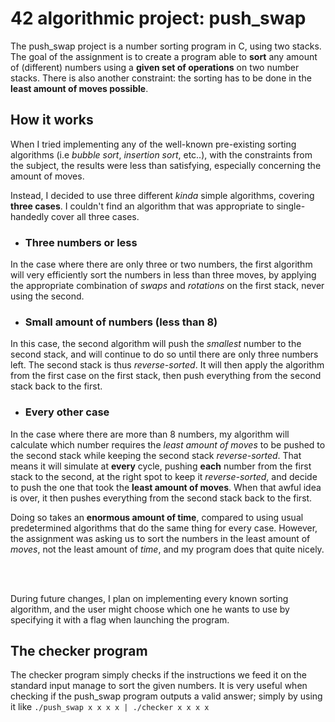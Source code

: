 # 42 algorithmic project: push_swap

The push_swap project is a number sorting program in C, using two stacks. The goal of the assignment is to create a program able to **sort** any amount of (different) numbers using a **given set of operations** on two number stacks. There is also another constraint: the sorting has to be done in the **least amount of moves possible**.

## How it works

When I tried implementing any of the well-known pre-existing sorting algorithms (i.e *bubble sort*, *insertion sort*, etc..), with the constraints from the subject, the results were less than satisfying, especially concerning the amount of moves.

Instead, I decided to use three different *kinda* simple algorithms, covering **three cases**. I couldn't find an algorithm that was appropriate to single-handedly cover all three cases.

* ### Three numbers or less

In the case where there are only three or two numbers, the first algorithm will very efficiently sort the numbers in less than three moves, by applying the appropriate combination of *swaps* and *rotations* on the first stack, never using the second.

* ### Small amount of numbers (less than 8)

In this case, the second algorithm will push the *smallest* number to the second stack, and will continue to do so until there are only three numbers left. The second stack is thus *reverse-sorted*. It will then apply the algorithm from the first case on the first stack, then push everything from the second stack back to the first.

* ### Every other case

In the case where there are more than 8 numbers, my algorithm will calculate which number requires the *least amount of moves* to be pushed to the second stack while keeping the second stack *reverse-sorted*. That means it will simulate at **every** cycle, pushing **each** number from the first stack to the second, at the right spot to keep it *reverse-sorted*, and decide to push the one that took the **least amount of moves**. When that awful idea is over, it then pushes everything from the second stack back to the first.

Doing so takes an **enormous amount of time**, compared to using usual predetermined algorithms that do the same thing for every case. However, the assignment was asking us to sort the numbers in the least amount of *moves*, not the least amount of *time*, and my program does that quite nicely.

<br><br>

During future changes, I plan on implementing every known sorting algorithm, and the user might choose which one he wants to use by specifying it with a flag when launching the program.

## The checker program

The checker program simply checks if the instructions we feed it on the standard input manage to sort the given numbers. It is very useful when checking if the push_swap program outputs a valid answer; simply by using it like `./push_swap x x x x | ./checker x x x x`

